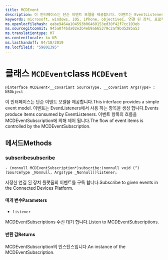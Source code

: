 ```yaml
---
title: MCDEvent
description: 이 인터페이스는 단순 이벤트 모델을 제공합니다. 이벤트는 EventListeners에서 사용 하는 항목을 생성 합니다.
keywords: microsoft, windows, iOS, iPhone, objectiveC, 연결 된 장치, 프로젝트 로마
ms.openlocfilehash: eabe9464a104593b06460153ed30f42f7cc103eb
ms.sourcegitcommit: 945a0f4bda02e3b4eb9a665379c2af9bd5285a53
ms.translationtype: MT
ms.contentlocale: ko-KR
ms.lasthandoff: 04/18/2019
ms.locfileid: "59801395"
---
```

# <a name="class-mcdevent"></a><span data-ttu-id="731f2-105">클래스 `MCDEvent`</span><span class="sxs-lookup"><span data-stu-id="731f2-105">class `MCDEvent`</span></span> 

```
@interface MCDEvent<__covariant SourceType, __covariant ArgsType> : NSObject
```  
 
 <span data-ttu-id="731f2-106">이 인터페이스는 단순 이벤트 모델을 제공합니다.</span><span class="sxs-lookup"><span data-stu-id="731f2-106">This interface provides a simple event model.</span></span> <span data-ttu-id="731f2-107">이벤트는 EventListeners에서 사용 하는 항목을 생성 합니다.</span><span class="sxs-lookup"><span data-stu-id="731f2-107">Events produce items consumed by EventListeners.</span></span>
<span data-ttu-id="731f2-108">이벤트 항목의 흐름을 MCDEventSubscription에 의해 제어 됩니다.</span><span class="sxs-lookup"><span data-stu-id="731f2-108">The flow of event items is controlled by the MCDEventSubscription.</span></span>

## <a name="methods"></a><span data-ttu-id="731f2-109">메서드</span><span class="sxs-lookup"><span data-stu-id="731f2-109">Methods</span></span>

### <a name="subscribe"></a><span data-ttu-id="731f2-110">subscribe</span><span class="sxs-lookup"><span data-stu-id="731f2-110">subscribe</span></span>
`- (nonnull MCDEventSubscription*)subscribe:(nonnull void (^)(SourceType _Nonnull, ArgsType _Nonnull))listener;`

<span data-ttu-id="731f2-111">지정한 연결 된 장치 플랫폼의 이벤트를 구독 합니다.</span><span class="sxs-lookup"><span data-stu-id="731f2-111">Subscribe to given events in the Connected Devices Platform.</span></span>

#### <a name="parameters"></a><span data-ttu-id="731f2-112">매개 변수</span><span class="sxs-lookup"><span data-stu-id="731f2-112">Parameters</span></span> 
* `listener` 

<span data-ttu-id="731f2-113">MCDEventSubscriptions 수신 대기 합니다.</span><span class="sxs-lookup"><span data-stu-id="731f2-113">Listen to MCDEventSubscriptions.</span></span>

#### <a name="returns"></a><span data-ttu-id="731f2-114">반환 값</span><span class="sxs-lookup"><span data-stu-id="731f2-114">Returns</span></span>
<span data-ttu-id="731f2-115">MCDEventSubscription의 인스턴스입니다.</span><span class="sxs-lookup"><span data-stu-id="731f2-115">An instance of the MCDEventSubscription.</span></span>